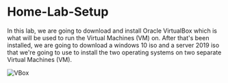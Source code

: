 # Home-Lab-Setup

In this lab, we are going to download and install Oracle VirtualBox which is what will be used to run the Virtual Machines (VM) on.
After that's been installed, we are going to download a windows 10 iso and a server 2019 iso that we're going to use to
install the two operating systems on two separate Virtual Machines (VM).

![VBox](https://github.com/user-attachments/assets/08349134-8ef4-4555-8a42-1396033edfca)
